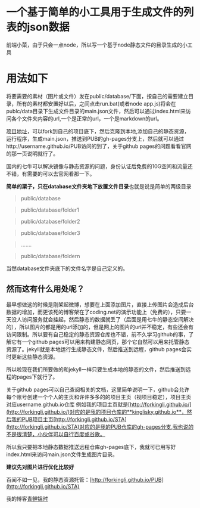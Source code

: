 # 一个基于简单的小工具用于生成文件的列表的json数据

前端小菜，由于只会一点node，所以写一个基于node静态文件的目录生成的小工具


# 用法如下

将要需要的素材（图片或文件）发在public/database/下面，按自己的需要建立目录，所有的素材都安置好以后，之间点击run.bat(或者node app.js)将会在publc/data目录下生成文件目录的main.json文件，然后可以通过index.html来访问各个文件夹内容的url,一个是正常的url，一个是markdown的url。

[项目地址](https://github.com/forkingli/STA)，可以fork到自己的项目底下，然后克隆到本地,添加自己的静态资源，运行程序，生成main.json，推送到PUB的gh-pages分支上，然后就可以通过http://username.github.io/PUB访问的到了，关于github pages的问题看看官网的那一页说明就行了。

国内的七牛可以解决镜像与静态资源的问题，身份认证后免费的10G空间和流量还不错，有需要的可以去官网看那一下。

**简单的栗子，只在database文件夹地下放置文件目录**也就是说是简单的两级目录


>public/database


>public/database/folder1


>public/database/folder2


>public/database/folder3


>.......


>public/database/foldern




当然database文件夹底下的文件名字是自己定义的。


## 然而这有什么用处呢？

最早想做这的时候是刚架起微博，想要在上面添加图片，直接上传图片会造成后台数据的增加，而更该死的博客架在了coding.net的演示功能上（免费的），只要一天没人访问服务就会挂起，然后静态的数据就丢了（后面是用七牛的静态空间解决的），所以图片的都是用的url添加的，但是网上的图片的url并不稳定，有些还会有访问限制。所以要有自己稳定的静态资源仓库也不错，前不久学习github的事，了解它有一个github pages可以用来构建静态网页，那个它自然可以用来托管静态资源了。jekyll就是本地运行生成静态文件，然后推送到远程，github pages会实时更新这些静态资源。


所以啦现在我们所要做的和jekyll一样只要生成本地的静态的文件，然后推送到远程的pages下就行了。

关于github pages可以自己查阅相关的文档，这里简单说明一下，github会允许每个账号创建一个个人的主页和许许多多的的项目主页（视项目稳定），项目主页对应username.github.io仓库 例如我的项目主页就是[http://forkingli.github.io/](http://forkingli.github.io/)对应的是我的项目仓库的**kinglisky.github.io**，然后我的PUB项目主页[http://forkingli.github.io/STA](http://forkingli.github.io/STA)对应的是我的PUB仓库的gh-pages分支,我也说的不是很清楚，小伙伴可以自行百度或谷歌。

所以我只要把本地静态数据推送远程仓库gh-pages底下，我就可已用写好index.html来访问main.json文件生成图片目录。

**建议先对图片进行优化比较好**

百闻不如一见，我的静态资源托管：[http://forkingli.github.io/PUB](http://forkingli.github.io/STA)


我的博客[青鲤锦时](http://kingli.coding.io)


